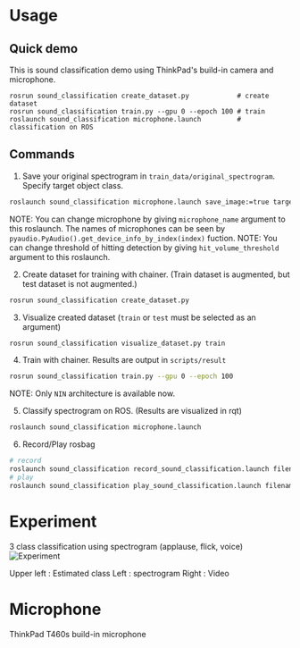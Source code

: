 Usage
=====

## Quick demo
This is sound classification demo using ThinkPad's build-in camera and microphone.
```
rosrun sound_classification create_dataset.py            # create dataset
rosrun sound_classification train.py --gpu 0 --epoch 100 # train
roslaunch sound_classification microphone.launch         # classification on ROS
```

## Commands

1. Save your original spectrogram in `train_data/original_spectrogram`. Specify target object class.
```bash
roslaunch sound_classification microphone.launch save_image:=true target_class:=(taget object class)
```
NOTE: You can change microphone by giving `microphone_name` argument to this roslaunch. The names of microphones can be seen by `pyaudio.PyAudio().get_device_info_by_index(index)` fuction.
NOTE: You can change threshold of hitting detection by giving `hit_volume_threshold` argument to this roslaunch.

2. Create dataset for training with chainer. (Train dataset is augmented, but test dataset is not augmented.)
```bash
rosrun sound_classification create_dataset.py
```

3. Visualize created dataset (`train` or `test` must be selected as an argument)
```bash
rosrun sound_classification visualize_dataset.py train
```

4. Train with chainer. Results are output in `scripts/result`
```bash
rosrun sound_classification train.py --gpu 0 --epoch 100
```
NOTE: Only `NIN` architecture is available now.

5. Classify spectrogram on ROS. (Results are visualized in rqt)
```bash
roslaunch sound_classification microphone.launch
```

6. Record/Play rosbag
```bash
# record
roslaunch sound_classification record_sound_classification.launch filename:=$HOME/.ros/hoge.bag
# play
roslaunch sound_classification play_sound_classification.launch filename:=$HOME/.ros/hoge.bag
```

Experiment
==========
3 class classification using spectrogram (applause, flick, voice)
![Experiment](https://github.com/708yamaguchi/sound_classification/blob/media/spectrogram_classification_with_thinkpad.gif)


Upper left : Estimated class
Left       : spectrogram
Right      : Video


Microphone
==========
ThinkPad T460s build-in microphone
